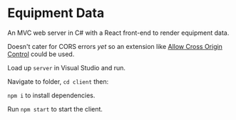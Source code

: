 # Equipment Data
An MVC web server in C# with a React front-end to render equipment data.

Doesn't cater for CORS errors _yet_ so an extension like [Allow Cross Origin Control](https://chrome.google.com/webstore/detail/allow-control-allow-origi/nlfbmbojpeacfghkpbjhddihlkkiljbi) could be used.

Load up `server` in Visual Studio and run.

Navigate to folder, `cd client` then: 

`npm i` to install dependencies.

Run `npm start` to start the client.
